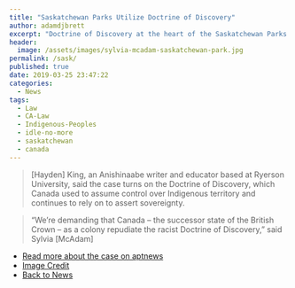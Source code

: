 ```yaml
---
title: "Saskatchewan Parks Utilize Doctrine of Discovery"
author: adamdjbrett
excerpt: "Doctrine of Discovery at the heart of the Saskatchewan Parks Case."
header:
  image: /assets/images/sylvia-mcadam-saskatchewan-park.jpg
permalink: /sask/
published: true
date: 2019-03-25 23:47:22
categories:
  - News
tags:
  - Law
  - CA-Law
  - Indigenous-Peoples
  - idle-no-more
  - saskatchewan
  - canada
---
```


> \[Hayden\] King, an Anishinaabe writer and educator based at Ryerson University, said the case turns on the Doctrine of Discovery, which Canada used to assume control over Indigenous territory and continues to rely on to assert sovereignty.

> “We’re demanding that Canada – the successor state of the British Crown – as a colony repudiate the racist Doctrine of Discovery,” said Sylvia \[McAdam\]

- [Read more about the case on aptnews](https://aptnnews.ca/2019/03/21/doctrine-of-discovery-at-heart-of-saskatchewan-court-case/)
- [Image Credit](https://www.gofundme.com/landless-no-more)
- [Back to News](/categories/news/)
